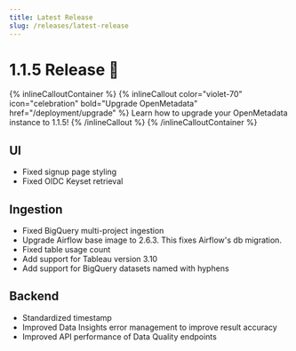 ```yaml
---
title: Latest Release
slug: /releases/latest-release
---
```


# 1.1.5 Release 🎉

{% inlineCalloutContainer %}
{% inlineCallout
color="violet-70"
icon="celebration"
bold="Upgrade OpenMetadata"
href="/deployment/upgrade" %}
Learn how to upgrade your OpenMetadata instance to 1.1.5!
{% /inlineCallout %}
{% /inlineCalloutContainer %}

## UI
- Fixed signup page styling
- Fixed OIDC Keyset retrieval

## Ingestion
- Fixed BigQuery multi-project ingestion
- Upgrade Airflow base image to 2.6.3. This fixes Airflow's db migration.
- Fixed table usage count
- Add support for Tableau version 3.10
- Add support for BigQuery datasets named with hyphens

## Backend
- Standardized timestamp
- Improved Data Insights error management to improve result accuracy
- Improved API performance of Data Quality endpoints
